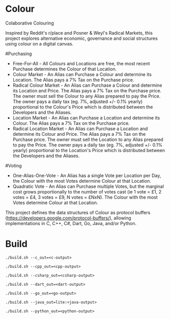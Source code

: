 Colour
======

Colaborative Colouring

Inspired by Reddit's r/place and Posner & Weyl's Radical Markets, this project explores alternative economic, governance and social structures using colour on a digital canvas.

#Purchasing
 - Free-For-All - All Colours and Locations are free, the most recent Purchase determines the Colour of that Location.
 - Colour Market - An Alias can Purchase a Colour and determine its Location. The Alias pays a 7% Tax on the Purchase price.
 - Radical Colour Market - An Alias can Purchase a Colour and determine its Location and Price. The Alias pays a 7% Tax on the Purchase price. The owner must sell the Colour to any Alias prepared to pay the Price. The owner pays a daily tax (eg. 7%, adjusted +/- 0.1% yearly) proportional to the Colour's Price which is distributed between the Developers and the Aliases.
 - Location Market - An Alias can Purchase a Location and determine its Colour. The Alias pays a 7% Tax on the Purchase price.
 - Radical Location Market - An Alias can Purchase a Location and determine its Colour and Price. The Alias pays a 7% Tax on the Purchase price. The owner must sell the Location to any Alias prepared to pay the Price. The owner pays a daily tax (eg. 7%, adjusted +/- 0.1% yearly) proportional to the Location's Price which is distributed between the Developers and the Aliases.

#Voting
 - One-Alias-One-Vote - An Alias has a single Vote per Location per Day, the Colour with the most Votes determine Colour at that Location.
 - Quadratic Vote - An Alias can Purchase multiple Votes, but the marginal cost grows proportionally to the number of votes cast (ie 1 vote = £1, 2 votes = £4, 3 votes = £9, N votes = £NxN). The Colour with the most Votes determine Colour at that Location.

This project defines the data structures of Colour as protocol buffers (https://developers.google.com/protocol-buffers/), allowing implementations in C, C++, C#, Dart, Go, Java, and/or Python.

Build
=====

    ./build.sh --c_out=<c-output>

    ./build.sh --cpp_out=<cpp-output>

    ./build.sh --csharp_out=<csharp-output>

    ./build.sh --dart_out=<dart-output>

    ./build.sh --go_out=<go-output>

    ./build.sh --java_out=lite:<java-output>

    ./build.sh --python_out=<python-output>
